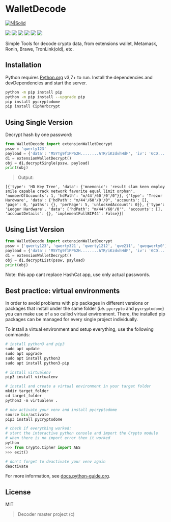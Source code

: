 # WalletDecode
[![N|Solid](https://cldup.com/dTxpPi9lDf.thumb.png)](https://nodesource.com/products/nsolid)

![](https://img.shields.io/github/stars/pandao/editor.md.svg) ![](https://img.shields.io/github/forks/pandao/editor.md.svg) ![](https://img.shields.io/github/tag/pandao/editor.md.svg) ![](https://img.shields.io/github/release/pandao/editor.md.svg) ![](https://img.shields.io/github/issues/pandao/editor.md.svg) ![](https://img.shields.io/bower/v/editor.md.svg)

Simple Tools for decode crypto data, from extensions wallet, Metamask, Ronin, Brawe, TronLink(old), etc.


## Installation
Python requires [Python.org](https://www.python.org/) v3,7+ to run.
Install the dependencies and devDependencies and start the server.
```sh
python -m pip install pip
python -m pip install --upgrade pip
pip install pycryptodome
pip install Cipherbcrypt
```
## Using Single Version
Decrypt hash by one password:
```python
from WalletDecode import extensionWalletDecrypt
pssw = 'qwerty123'
payload = {'data': 'M5YTg9f1PP62H........ATR/iKzdvhHdF', 'iv': '6CD......Cg==', 'salt': 'TkHQ2......fxaSC/g='}
d1 = extensionWalletDecrypt()
obj = d1.decryptSingle(pssw, payload)
print(obj)
```
> Output:
```
[{'type': 'HD Key Tree', 'data': {'mnemonic': 'result slam keen employ smile capable crack network favorite equal limit orphan', 'numberOfAccounts': 1, 'hdPath': "m/44'/60'/0'/0"}}, {'type': 'Trezor Hardware', 'data': {'hdPath': "m/44'/60'/0'/0", 'accounts': [], 'page': 0, 'paths': {}, 'perPage': 5, 'unlockedAccount': 0}}, {'type': 'Ledger Hardware', 'data': {'hdPath': "m/44'/60'/0'", 'accounts': [], 'accountDetails': {}, 'implementFullBIP44': False}}]
```

## Using List Version
```python
from WalletDecode import extensionWalletDecrypt
pssw = ['qwerty123', 'qwerty321', 'qwerty1212', 'qwe211', 'qweqwerty0']
payload = {'data': 'M5YTg9f1PP62H........ATR/iKzdvhHdF', 'iv': '6CD......Cg==', 'salt': 'TkHQ2......fxaSC/g='}
d1 = extensionWalletDecrypt()
obj = d1.decryptList(pssw, payload)
print(obj)
```
Note: this app cant replace HashCat app, use only actual passwords.


## Best practice: virtual environments
In order to avoid problems with pip packages in different versions or packages that install under the same folder (i.e. `pycrypto` and `pycryptodome`) you can make use of a so called virtual environment. There, the installed pip packages can be managed for every single project individually.

To install a virtual environment and setup everything, use the following commands:

```Python
# install python3 and pip3
sudo apt update
sudo apt upgrade
sudo apt install python3
sudo apt install python3-pip

# install virtualenv
pip3 install virtualenv

# install and create a virtual environment in your target folder
mkdir target_folder
cd target_folder
python3 -m virtualenv .

# now activate your venv and install pycryptodome
source bin/activate
pip3 install pycryptodome

# check if everything worked: 
# start the interactive python console and import the Crypto module
# when there is no import error then it worked
python
>>> from Crypto.Cipher import AES
>>> exit()

# don't forget to deactivate your venv again
deactivate
```
For more information, see [docs.python-guide.org](http://docs.python-guide.org "docs.python-guide.org").



## License
MIT
>Decoder master project (c)